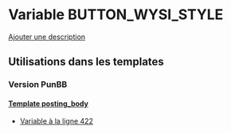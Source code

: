 # Variable BUTTON_WYSI_STYLE
[Ajouter une description](https://fa-tvars.appspot.com/var/BUTTON_WYSI_STYLE)

## Utilisations dans les templates

### Version PunBB

#### [Template posting_body](punbb/posting_body.md#readme)
* [Variable &agrave; la ligne 422](../punbb/posting_body.tpl#L422)
